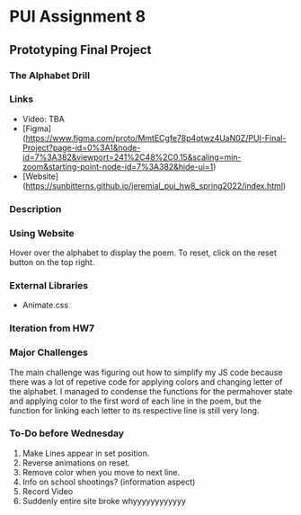 # PUI Assignment 8
## Prototyping Final Project
### The Alphabet Drill

### Links
* Video: TBA
* [Figma] (https://www.figma.com/proto/MmtECgfe78p4qtwz4UaN0Z/PUI-Final-Project?page-id=0%3A1&node-id=7%3A382&viewport=241%2C48%2C0.15&scaling=min-zoom&starting-point-node-id=7%3A382&hide-ui=1)
* [Website] (https://sunbitterns.github.io/jeremial_pui_hw8_spring2022/index.html)

### Description

### Using Website
Hover over the alphabet to display the poem.
To reset, click on the reset button on the top right.

### External Libraries
* Animate.css

### Iteration from HW7

### Major Challenges
The main challenge was figuring out how to simplify my JS code
because there was a lot of repetive code for applying colors and changing letter of the alphabet. I managed to condense the functions for the permahover state and applying color to the first word of each line in the poem, but the function for linking each letter to its respective line is still very long. 

### To-Do before Wednesday
1. Make Lines appear in set position.
2. Reverse animations on reset. 
3. Remove color when you move to next line. 
4. Info on school shootings? (information aspect)
5. Record Video
6. Suddenly entire site broke whyyyyyyyyyyyy